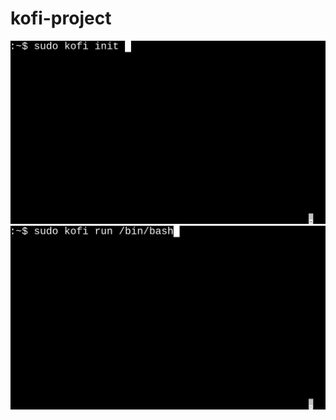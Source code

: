 # kofi-project

![Alt text](https://github.com/stanimir95/kofi-project/blob/master/kofi1.png?raw=true "Title")
![Alt text](https://github.com/stanimir95/kofi-project/blob/master/kofi2.png?raw=true "Title")

